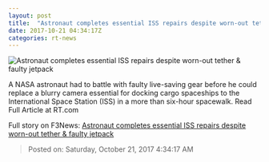 ```yaml
---
layout: post
title:  "Astronaut completes essential ISS repairs despite worn-out tether & faulty jetpack"
date: 2017-10-21 04:34:17Z
categories: rt-news
---
```


![Astronaut completes essential ISS repairs despite worn-out tether & faulty jetpack](https://cdni.rt.com/files/2017.10/article/59eac836fc7e93f80d8b4567.jpg)

A NASA astronaut had to battle with faulty live-saving gear before he could replace a blurry camera essential for docking cargo spaceships to the International Space Station (ISS) in a more than six-hour spacewalk. Read Full Article at RT.com


Full story on F3News: [Astronaut completes essential ISS repairs despite worn-out tether & faulty jetpack](http://www.f3nws.com/n/pSAVK)

> Posted on: Saturday, October 21, 2017 4:34:17 AM

